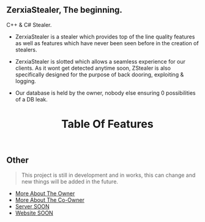 ## ZerxiaStealer, The beginning.
C++ &amp; C# Stealer.

* ZerxiaStealer is a stealer which provides top of the line quality features as well as features which have never been seen before in the creation of stealers.

* ZerxiaStealer is slotted which allows a seamless experience for our clients. As it wont get detected anytime soon, ZStealer is also specifically designed for the purpose of back dooring, exploiting & logging.

* Our database is held by the owner, nobody else ensuring 0 possibilities of a DB leak.





  <h1 align="center"> Table Of Features </h1> <br>


## Other
> This project is still in development and in works, this can change and new things will be added in the future.
- [More About The Owner](https://guns.lol/zerxluh)
- [More About The Co-Owner](https://e-z.bio/baviolie)
- [Server SOON](https://discord.com/invite/zerxia)
- [Website SOON](https://zerxia.lol)
  
